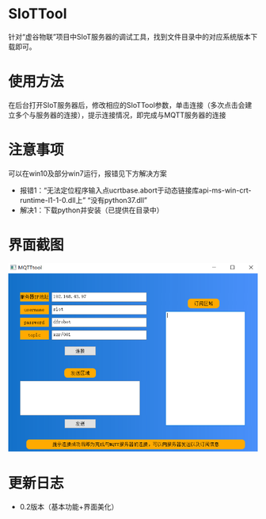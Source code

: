 ﻿# SIoTTool
针对“虚谷物联”项目中SIoT服务器的调试工具，找到文件目录中的对应系统版本下载即可。

# 使用方法
在后台打开SIoT服务器后，修改相应的SIoTTool参数，单击连接（多次点击会建立多个与服务器的连接），提示连接情况，即完成与MQTT服务器的连接

# 注意事项
可以在win10及部分win7运行，报错见下方解决方案

- 报错1：“无法定位程序输入点ucrtbase.abort于动态链接库api-ms-win-crt-runtime-l1-1-0.dll上”
“没有python37.dll”
- 解决1：下载python并安装（已提供在目录中）

# 界面截图

![软件运行截图](https://github.com/linmiaoyan/SIoTTool/blob/master/screenshot.png)

# 更新日志
- 0.2版本（基本功能+界面美化）
